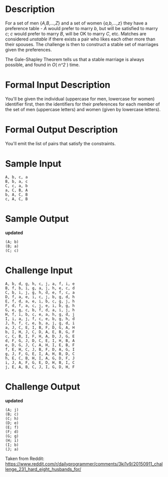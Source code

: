 # Description

For a set of men {*A,B,...,Z*} and a set of women {*a,b,...,z*} they have a preference table - *A* would prefer to marry *b*, but will be satisfied to marry *c*; *c* would prefer to marry *B*, will be OK to marry *C*, etc. Matches are considered *unstable* if there exists a pair who likes each other more than their spouses.  The challenge is then to construct a stable set of marriages given the preferences.

The Gale-Shapley Theorem tells us that a stable marriage is always possible, and found in *O*( *n^2* ) time.

# Formal Input Description

You'll be given the individual (uppercase for men, lowercase for women) identifier first, then the identifiers for their preferences for each member of the set of men (uppercase letters) and women (given by lowercase letters). 

# Formal Output Description

You'll emit the list of pairs that satisfy the constraints.

# Sample Input

    A, b, c, a
    B, b, a, c
    C, c, a, b
    a, C, B, A
    b, A, C, B
    c, A, C, B

# Sample Output

**updated** 


    (A; b)
    (B; a)
    (C; c)

# Challenge Input

    A, b, d, g, h, c, j, a, f, i, e
    B, f, b, i, g, a, j, h, e, c, d
    C, b, i, j, g, h, d, e, f, c, a
    D, f, a, e, i, c, j, b, g, d, h
    E, f, d, a, e, i, b, c, g, j, h
    F, d, f, a, c, j, e, i, b, g, h
    G, e, g, c, b, f, d, a, i, j, h
    H, f, i, b, c, e, a, h, g, d, j
    I, i, a, j, f, c, e, b, g, h, d
    J, h, f, c, e, b, a, j, g, d, i
    a, J, C, E, I, B, F, D, G, A, H
    b, I, H, J, C, D, A, E, B, G, F
    c, C, B, I, F, H, A, D, J, G, E
    d, F, G, J, D, C, E, I, H, B, A
    e, D, G, J, C, A, H, I, E, B, F
    f, E, H, C, J, B, F, D, A, G, I
    g, J, F, G, E, I, A, H, B, D, C
    h, E, C, B, H, I, A, G, D, F, J
    i, J, A, F, G, E, D, H, B, I, C
    j, E, A, B, C, J, I, G, D, H, F

# Challenge  Output 

**updated** 

    (A; j)
    (B; c)
    (C; h)
    (D; e)
    (E; f)
    (F; d)
    (G; g)
    (H; i)
    (I; b)
    (J; a)



Taken from Reddit: https://www.reddit.com/r/dailyprogrammer/comments/3kj1v9/20150911_challenge_231_hard_eight_husbands_for/